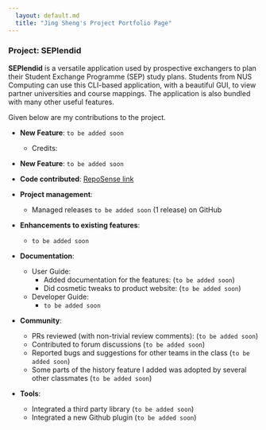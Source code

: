 ```yaml
---
  layout: default.md
  title: "Jing Sheng's Project Portfolio Page"
---
```


### Project: SEPlendid

**SEPlendid** is a versatile application used by prospective exchangers to plan their Student Exchange Programme (SEP) 
study plans. Students from NUS Computing can use this CLI-based application, with a beautiful GUI, to view partner 
universities and course mappings. The application is also bundled with many other useful features.

Given below are my contributions to the project.

* **New Feature**: `to be added soon`
  * Credits: 

* **New Feature**: `to be added soon`

* **Code contributed**: [RepoSense link](https://nus-cs2103-ay2324s1.github.io/tp-dashboard/?search=lamchenghou&sort=groupTitle&sortWithin=title&timeframe=commit&mergegroup=&groupSelect=groupByRepos&breakdown=true&checkedFileTypes=docs~functional-code~test-code&since=2023-09-22&tabOpen=true&tabType=zoom&zFR=false&zA=lamchenghou&zR=AY2324S1-CS2103T-W10-2%2Ftp%5Bmaster%5D&zACS=NaN&zS=2023-09-22&zFS=lamchenghou&zU=2023-10-03&zMG=false&zFTF=commit&zFGS=groupByRepos)

* **Project management**:
  * Managed releases `to be added soon` (1 release) on GitHub

* **Enhancements to existing features**:
  * `to be added soon`

* **Documentation**:
  * User Guide:
    * Added documentation for the features: (`to be added soon`)
    * Did cosmetic tweaks to product website: (`to be added soon`)
  * Developer Guide:
    * `to be added soon`

* **Community**:
  * PRs reviewed (with non-trivial review comments): (`to be added soon`)
  * Contributed to forum discussions (`to be added soon`)
  * Reported bugs and suggestions for other teams in the class (`to be added soon`)
  * Some parts of the history feature I added was adopted by several other classmates (`to be added soon`)

* **Tools**:
  * Integrated a third party library (`to be added soon`)
  * Integrated a new Github plugin (`to be added soon`)
